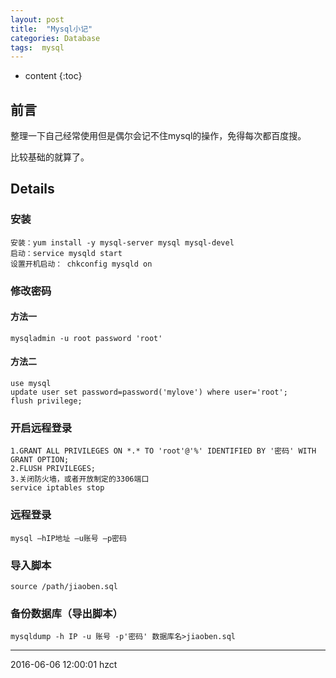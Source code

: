 ```yaml
---
layout: post
title:  "Mysql小记"
categories: Database
tags:  mysql
---
```


* content
{:toc}

## 前言

整理一下自己经常使用但是偶尔会记不住mysql的操作，免得每次都百度搜。

比较基础的就算了。





## Details

### 安装

```
安装：yum install -y mysql-server mysql mysql-devel
启动：service mysqld start
设置开机启动： chkconfig mysqld on
```

### 修改密码

#### 方法一
```
mysqladmin -u root password 'root'
```

#### 方法二

```
use mysql
update user set password=password('mylove') where user='root';
flush privilege;
```

### 开启远程登录

```
1.GRANT ALL PRIVILEGES ON *.* TO 'root'@'%' IDENTIFIED BY '密码' WITH GRANT OPTION;
2.FLUSH PRIVILEGES;
3.关闭防火墙，或者开放制定的3306端口
service iptables stop
```

### 远程登录

```
mysql –hIP地址 –u账号 –p密码
```
### 导入脚本

```
source /path/jiaoben.sql
```

### 备份数据库（导出脚本）


```
mysqldump -h IP -u 账号 -p'密码' 数据库名>jiaoben.sql
```


******
2016-06-06 12:00:01 hzct
